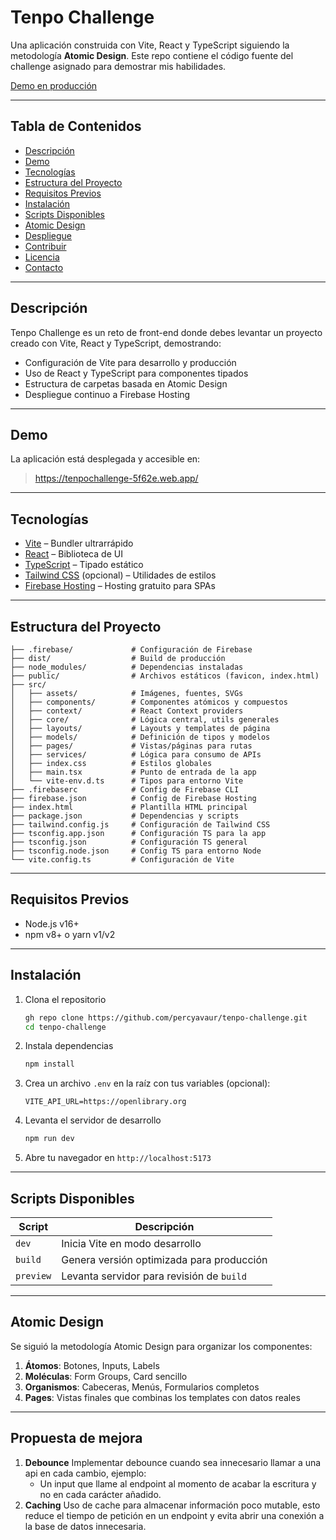 # Tenpo Challenge

Una aplicación construida con Vite, React y TypeScript siguiendo la metodología **Atomic Design**. Este repo contiene el código fuente del challenge asignado para demostrar mis habilidades.

[Demo en producción](https://tenpochallenge-5f62e.web.app/)

---

## Tabla de Contenidos

- [Descripción](#descripción)  
- [Demo](#demo)  
- [Tecnologías](#tecnologías)  
- [Estructura del Proyecto](#estructura-del-proyecto)  
- [Requisitos Previos](#requisitos-previos)  
- [Instalación](#instalación)  
- [Scripts Disponibles](#scripts-disponibles)  
- [Atomic Design](#atomic-design)  
- [Despliegue](#despliegue)  
- [Contribuir](#contribuir)  
- [Licencia](#licencia)  
- [Contacto](#contacto)  

---

## Descripción

Tenpo Challenge es un reto de front-end donde debes levantar un proyecto creado con Vite, React y TypeScript, demostrando:

- Configuración de Vite para desarrollo y producción  
- Uso de React y TypeScript para componentes tipados  
- Estructura de carpetas basada en Atomic Design  
- Despliegue continuo a Firebase Hosting  

---

## Demo

La aplicación está desplegada y accesible en:

> https://tenpochallenge-5f62e.web.app/

---

## Tecnologías

- [Vite](https://vitejs.dev/) – Bundler ultrarrápido  
- [React](https://reactjs.org/) – Biblioteca de UI  
- [TypeScript](https://www.typescriptlang.org/) – Tipado estático  
- [Tailwind CSS](https://tailwindcss.com/) (opcional) – Utilidades de estilos  
- [Firebase Hosting](https://firebase.google.com/products/hosting) – Hosting gratuito para SPAs  

---

## Estructura del Proyecto

```
├── .firebase/             # Configuración de Firebase
├── dist/                  # Build de producción
├── node_modules/          # Dependencias instaladas
├── public/                # Archivos estáticos (favicon, index.html)
├── src/
│   ├── assets/            # Imágenes, fuentes, SVGs
│   ├── components/        # Componentes atómicos y compuestos
│   ├── context/           # React Context providers
│   ├── core/              # Lógica central, utils generales
│   ├── layouts/           # Layouts y templates de página
│   ├── models/            # Definición de tipos y modelos
│   ├── pages/             # Vistas/páginas para rutas
│   ├── services/          # Lógica para consumo de APIs
│   ├── index.css          # Estilos globales
│   ├── main.tsx           # Punto de entrada de la app
│   └── vite-env.d.ts      # Tipos para entorno Vite
├── .firebaserc            # Config de Firebase CLI
├── firebase.json          # Config de Firebase Hosting
├── index.html             # Plantilla HTML principal
├── package.json           # Dependencias y scripts
├── tailwind.config.js     # Configuración de Tailwind CSS
├── tsconfig.app.json      # Configuración TS para la app
├── tsconfig.json          # Configuración TS general
├── tsconfig.node.json     # Config TS para entorno Node
└── vite.config.ts         # Configuración de Vite
```

---

## Requisitos Previos

- Node.js v16+  
- npm v8+ o yarn v1/v2  

---

## Instalación

1. Clona el repositorio  
   ```bash
   gh repo clone https://github.com/percyavaur/tenpo-challenge.git
   cd tenpo-challenge
   ```
2. Instala dependencias  
   ```bash
   npm install
   ```
3. Crea un archivo `.env` en la raíz con tus variables (opcional):  
   ```
   VITE_API_URL=https://openlibrary.org
   ```
4. Levanta el servidor de desarrollo  
   ```bash
   npm run dev
   ```
5. Abre tu navegador en `http://localhost:5173`

---

## Scripts Disponibles

| Script       | Descripción                                  |
| ------------ | -------------------------------------------- |
| `dev`        | Inicia Vite en modo desarrollo               |
| `build`      | Genera versión optimizada para producción    |
| `preview`    | Levanta servidor para revisión de `build`    |

---

## Atomic Design

Se siguió la metodología Atomic Design para organizar los componentes:

1. **Átomos**: Botones, Inputs, Labels  
2. **Moléculas**: Form Groups, Card sencillo  
3. **Organismos**: Cabeceras, Menús, Formularios completos  
4. **Pages**: Vistas finales que combinas los templates con datos reales  

---

## Propuesta de mejora
1. **Debounce** Implementar debounce cuando sea innecesario llamar a una api en cada cambio, ejemplo:
   - Un input que llame al endpoint al momento de acabar la escritura y no en cada carácter añadido.
2. **Caching** Uso de cache para almacenar información poco mutable, esto reduce el tiempo de petición en un endpoint
   y evita abrir una conexión a la base de datos innecesaria.